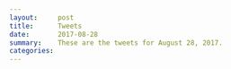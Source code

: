 ```yaml
---
layout:     post
title:      Tweets
date:       2017-08-28
summary:    These are the tweets for August 28, 2017.
categories:
---
```


